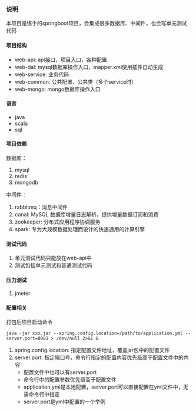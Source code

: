### 说明
本项目是练手的springboot项目，会集成很多数据库、中间件，也会写单元测试代码

#### 项目结构
* web-api: api接口，项目入口，各种配置
* web-dal: mysql数据库操作入口，mapper.xml使用插件自动生成
* web-service: 业务代码
* web-common: 公共配置、公共类（多个service时）
* web-mongo: mongo数据库操作入口

#### 语言
* java
* scala
* sql

#### 项目依赖
数据库：
1. mysql
2. redis
3. mongodb

中间件：
1. rabbitmq：消息中间件
2. canal: MySQL 数据库增量日志解析，提供增量数据订阅和消费
3. zookeeper: 分布式应用程序协调服务
4. spark: 专为大规模数据处理而设计的快速通用的计算引擎

#### 测试代码
1. 单元测试代码只能放在web-api中
2. 测试包括单元测试和普通测试代码

#### 压力测试
1. jmeter

#### 配置相关
打包后项目启动命令
```shell script
java -jar xxx.jar --spring.config.location=/path/to/application.yml --server.port=8081 > /dev/null 2>&1 &
```
1. spring.config.location: 指定配置文件地址，覆盖jar包中的配置文件
2. server.port: 指定端口号，命令行指定的配置内容优先级高于配置文件中的内容
    * 配置文件中也可以有server.port 
    * 命令行中的配置参数优先级高于配置文件
    * application.yml是本地配置，server.port可以直接配置在yml文件中，无需命令行中指定
    * server.port是yml中配置的一个举例 